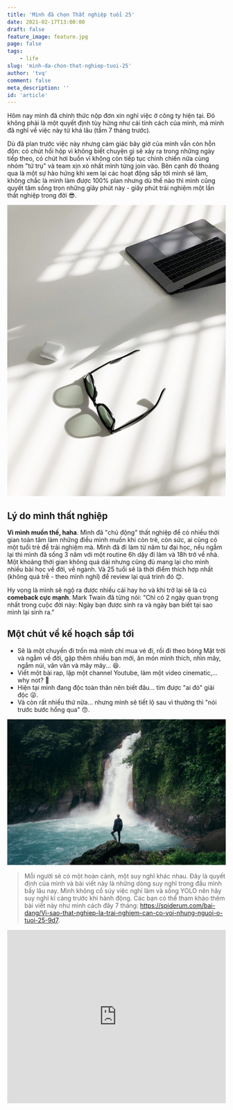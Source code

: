 ```yaml
---
title: 'Mình đã chọn Thất nghiệp tuổi 25'
date: 2021-02-17T13:00:00
draft: false
feature_image: feature.jpg
page: false
tags:
    - life
slug: 'minh-da-chon-that-nghiep-tuoi-25'
author: 'tvq'
comment: false
meta_description: ''
id: 'article'
---
```


Hôm nay mình đã chính thức nộp đơn xin nghỉ việc ở công ty hiện tại. Đó không phải là một quyết định tùy hứng như cái tính cách của mình, mà mình đã nghĩ về việc này từ khá lâu (tầm 7 tháng trước).

Dù đã plan trước việc này nhưng cảm giác bây giờ của mình vẫn còn hỗn độn: có chút hồi hộp vì không biết chuyện gì sẽ xảy ra trong những ngày tiếp theo, có chút hơi buồn vì không còn tiếp tục chinh chiến nữa cùng nhóm "tứ trụ" và team xịn xò nhất mình từng join vào. Bên cạnh đó thoáng qua là một sự hào hứng khi xem lại các hoạt động sắp tới mình sẽ làm, không chắc là mình làm được 100% plan nhưng dù thế nào thì mình cũng quyết tâm sống trọn những giây phút này - giây phút trải nghiệm một lần thất nghiệp trong đời 😎.

![](./img1.jpg)

## Lý do mình thất nghiệp
**Vì mình muốn thế, haha**. Mình đã "chủ động" thất nghiệp để có nhiều thời gian toàn tâm làm những điều mình muốn khi còn trẻ, còn sức, ai cũng có một tuổi trẻ để trải nghiệm mà. Mình đã đi làm từ năm tư đại học, nếu ngẫm lại thì mình đã sống 3 năm với một routine 6h dậy đi làm và 18h trở về nhà. Một khoảng thời gian không quá dài nhưng cũng đủ mang lại cho mình nhiều bài học về đời, về ngành. Và 25 tuổi sẽ là thời điểm thích hợp nhất (không quá trễ - theo mình nghĩ) để review lại quá trình đó 😊.

Hy vọng là mình sẽ ngộ ra được nhiều cái hay ho và khi trở lại sẽ là cú **comeback cực mạnh**. Mark Twain đã từng nói: "Chỉ có 2 ngày quan trọng nhất trong cuộc đời này: Ngày bạn được sinh ra và ngày bạn biết tại sao mình lại sinh ra."

## Một chút về kế hoạch sắp tới
- Sẽ là một chuyến đi trốn mà mình chỉ mua vé đi, rồi đi theo bóng Mặt trời và ngẫm về đời, gặp thêm nhiều bạn mới, ăn món mình thích, nhìn mây, ngắm núi, vân vân và mây mây... 😆.
- Viết một bài rap, lập một channel Youtube, làm một video cinematic,... why not? 🤨
- Hiện tại mình đang độc toàn thân nên biết đâu... tìm được "ai đó" giải độc 😜.
- Và còn rất nhiều thứ nữa... nhưng mình sẽ tiết lộ sau vì thường thì "nói trước bước hổng qua" 😙.

![](./img2.jpg)

> Mỗi người sẽ có một hoàn cảnh, một suy nghĩ khác nhau. Đây là quyết định của mình và bài viết này là những dòng suy nghĩ trong đầu mình bấy lâu nay. Mình không cổ súy việc nghỉ làm và sống YOLO nên hãy suy nghĩ kĩ càng trước khi hành động. Các bạn có thể tham khảo thêm bài viết này như mình cách đây 7 tháng: https://spiderum.com/bai-dang/Vi-sao-that-nghiep-la-trai-nghiem-can-co-voi-nhung-nguoi-o-tuoi-25-9d7.

<iframe width="100%" height="400" src="https://www.youtube.com/embed/XszJkmsrccI" frameborder="0" allow="accelerometer; autoplay; clipboard-write; encrypted-media; gyroscope; picture-in-picture" allowfullscreen></iframe>

